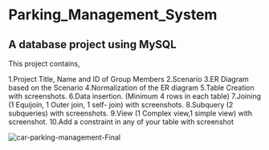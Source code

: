 # Parking_Management_System
A database project using MySQL
--------------------------------------------
This project contains,


1.Project Title, Name and ID of Group Members
2.Scenario
3.ER Diagram based on the Scenario 
4.Normalization of the ER diagram
5.Table Creation with screenshots.
6.Data insertion. (Minimum 4 rows in each table)
7.Joining (1 Equijoin, 1 Outer join, 1 self- join) with screenshots.
8.Subquery (2 subqueries) with screenshots.
9.View (1 Complex view,1 simple view) with screenshot.
10.Add a constraint in any of your table with screenshot



![car-parking-management-Final](https://user-images.githubusercontent.com/108008599/207929538-52c6e3b4-c04c-477d-aa19-35bfe0511743.png)
